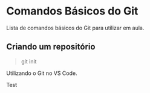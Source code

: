 # Comandos Básicos do Git

Lista de comandos básicos do Git para utilizar em aula.

## Criando um repositório

> git init

Utilizando o Git no VS Code.

Test

